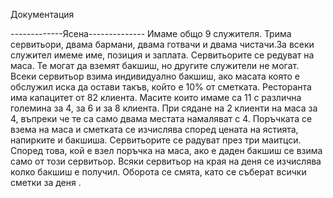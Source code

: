 Документация

-------------Ясена--------------
Имаме общо 9 служителя. Трима сервитьори, двама бармани, двама готвачи и двама чистачи.За всеки служител имеме име, позиция и заплата. Сервитьорите се редуват на маса. Те могат да вземят бакшиш, но другите служители не могат. Всеки сервитьор взима индивидуално бакшиш, ако масата която е обслужил иска да остави такъв, който е 10% от сметката. Ресторанта има капацитет от 82 клиента. Масите които имаме са 11 с различна големина за 4, за 6 и за 8 клиента. При сядане на 2 клиенти на маса за 4, въпреки че те са само двама местата намаляват с 4.
Поръчката се взема на маса и сметката се изчислява според цената на ястията, напирките и бакшиша. Сервитьорите се радуват през три маитцси. Според това, кой е взел поръчка на маса, ако е даден бакшиш се взима само от този сервитьор.
Всяки сервитьор на края на деня се изчислява колко бакшиш е получил.
Оборота се смята, като се съберат всички сметки за деня .
